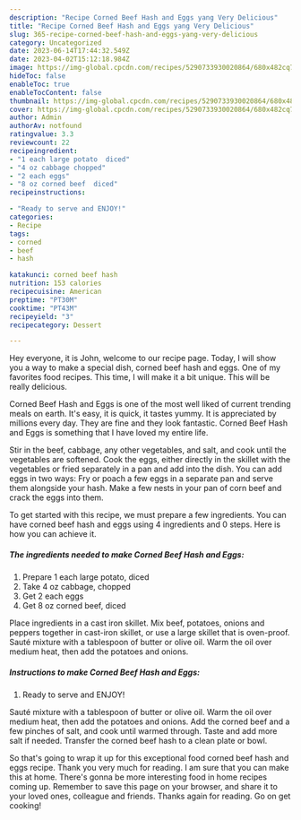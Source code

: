 ```yaml
---
description: "Recipe Corned Beef Hash and Eggs yang Very Delicious"
title: "Recipe Corned Beef Hash and Eggs yang Very Delicious"
slug: 365-recipe-corned-beef-hash-and-eggs-yang-very-delicious
category: Uncategorized
date: 2023-06-14T17:44:32.549Z
date: 2023-04-02T15:12:18.984Z
image: https://img-global.cpcdn.com/recipes/5290733930020864/680x482cq70/corned-beef-hash-and-eggs-recipe-main-photo.jpg
hideToc: false
enableToc: true
enableTocContent: false
thumbnail: https://img-global.cpcdn.com/recipes/5290733930020864/680x482cq70/corned-beef-hash-and-eggs-recipe-main-photo.jpg
cover: https://img-global.cpcdn.com/recipes/5290733930020864/680x482cq70/corned-beef-hash-and-eggs-recipe-main-photo.jpg
author: Admin
authorAv: notfound
ratingvalue: 3.3
reviewcount: 22
recipeingredient:
- "1 each large potato  diced"
- "4 oz cabbage chopped"
- "2 each eggs"
- "8 oz corned beef  diced"
recipeinstructions:

- "Ready to serve and ENJOY!"
categories:
- Recipe
tags:
- corned
- beef
- hash

katakunci: corned beef hash 
nutrition: 153 calories
recipecuisine: American
preptime: "PT30M"
cooktime: "PT43M"
recipeyield: "3"
recipecategory: Dessert

---
```



Hey everyone, it is John, welcome to our recipe page. Today, I will show you a way to make a special dish, corned beef hash and eggs. One of my favorites food recipes. This time, I will make it a bit unique. This will be really delicious.

Corned Beef Hash and Eggs is one of the most well liked of current trending meals on earth. It's easy, it is quick, it tastes yummy. It is appreciated by millions every day. They are fine and they look fantastic. Corned Beef Hash and Eggs is something that I have loved my entire life.

Stir in the beef, cabbage, any other vegetables, and salt, and cook until the vegetables are softened. Cook the eggs, either directly in the skillet with the vegetables or fried separately in a pan and add into the dish. You can add eggs in two ways: Fry or poach a few eggs in a separate pan and serve them alongside your hash. Make a few nests in your pan of corn beef and crack the eggs into them.


To get started with this recipe, we must prepare a few ingredients. You can have corned beef hash and eggs using 4 ingredients and 0 steps. Here is how you can achieve it.

<!--inarticleads1-->

##### The ingredients needed to make Corned Beef Hash and Eggs:

1. Prepare 1 each large potato,  diced
1. Take 4 oz cabbage, chopped
1. Get 2 each eggs
1. Get 8 oz corned beef,  diced


Place ingredients in a cast iron skillet. Mix beef, potatoes, onions and peppers together in cast-iron skillet, or use a large skillet that is oven-proof. Sauté mixture with a tablespoon of butter or olive oil. Warm the oil over medium heat, then add the potatoes and onions. 

<!--inarticleads2-->

##### Instructions to make Corned Beef Hash and Eggs:


1. Ready to serve and ENJOY!

Sauté mixture with a tablespoon of butter or olive oil. Warm the oil over medium heat, then add the potatoes and onions. Add the corned beef and a few pinches of salt, and cook until warmed through. Taste and add more salt if needed. Transfer the corned beef hash to a clean plate or bowl. 

So that's going to wrap it up for this exceptional food corned beef hash and eggs recipe. Thank you very much for reading. I am sure that you can make this at home. There's gonna be more interesting food in home recipes coming up. Remember to save this page on your browser, and share it to your loved ones, colleague and friends. Thanks again for reading. Go on get cooking!
